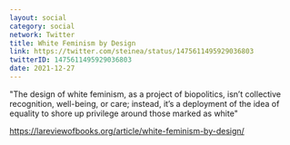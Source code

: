 ```yaml
---
layout: social
category: social
network: Twitter
title: White Feminism by Design
link: https://twitter.com/steinea/status/1475611495929036803
twitterID: 1475611495929036803
date: 2021-12-27
---
```


"The design of white feminism, as a project of biopolitics, isn’t collective recognition, well-being, or care; instead, it’s a deployment of the idea of equality to shore up privilege around those marked as white"

<https://lareviewofbooks.org/article/white-feminism-by-design/>
